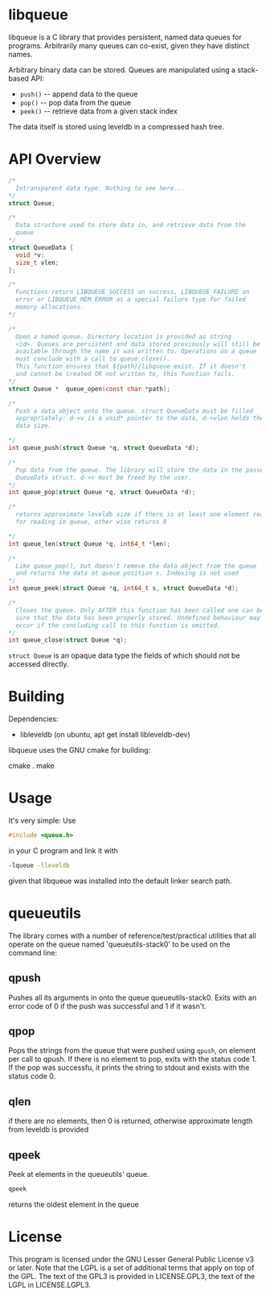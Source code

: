 libqueue
========

libqueue is a C library that provides persistent, named data queues for
programs. Arbitrarily many queues can co-exist, given they have distinct
names.

Arbitrary binary data can be stored. Queues are manipulated using a
stack-based API:

* <code>push()</code> -- append data to the queue
* <code>pop()</code> -- pop data from the queue
* <code>peek()</code> -- retrieve data from a given stack index

The data itself is stored using leveldb in a compressed
hash tree. 

API Overview
============

```C
/*
  Intransparent data type. Nothing to see here...
*/
struct Queue;

/*
  Data structure used to store data in, and retrieve data from the
  queue
*/
struct QueueData {
  void *v;
  size_t vlen;
};

/*
  Functions return LIBQUEUE_SUCCESS on success, LIBQUEUE_FAILURE on
  error or LIBQUEUE_MEM_ERROR as a special failure type for failed
  memory allocations.
*/

/*
  Open a named queue. Directory location is provided as string
  <id>. Queues are persistent and data stored previously will still be
  available through the name it was written to. Operations on a queue
  must conclude with a call to queue_close().
  This function ensures that ${path}/libqueue exist. If it doesn't
  and cannot be created OR not written to, this function fails.
*/
struct Queue *  queue_open(const char *path);

/*
  Push a data object onto the queue. struct QueueData must be filled
  appropriately: d->v is a void* pointer to the data, d->vlen holds the
  data size.

*/
int queue_push(struct Queue *q, struct QueueData *d);

/*
  Pop data from the queue. The library will store the data in the passed
  QueueData struct. d->v must be freed by the user.
*/
int queue_pop(struct Queue *q, struct QueueData *d);

/*
  returns approximate leveldb size if there is at least one element ready 
  for reading in queue, other wise returns 0

*/
int queue_len(struct Queue *q, int64_t *len);

/*
  Like queue_pop(), but doesn't remove the data object from the queue
  and returns the data at queue position s. Indexing is not used 
*/
int queue_peek(struct Queue *q, int64_t s, struct QueueData *d);

/*
  Closes the queue. Only AFTER this function has been called one can be
  sure that the data has been properly stored. Undefined behaviour may
  occur if the concluding call to this function is omitted.
*/
int queue_close(struct Queue *q);
```

<code>struct Queue</code> is an opaque data type the fields of which
should not be accessed directly. 

Building
========

Dependencies:

* libleveldb  (on ubuntu, apt get install libleveldb-dev)

libqueue uses the GNU cmake for building:

cmake .
make 

Usage
=====

It's very simple: Use

```C
#include <queue.h>
```

in your C program and link it with

```sh
-lqueue -lleveldb
```
given that libqueue was installed into the default linker search path.

queueutils
==========

The library comes with a number of reference/test/practical utilities
that all operate on the queue named 'queueutils-stack0' to be used on
the command line:

qpush
-----

Pushes all its arguments in onto the queue
</code>queueutils-stack0</code>. Exits with an error code of 0 if the
push was successful and 1 if it wasn't.

qpop
----

Pops the strings from the queue that were pushed using
<code>qpush</code>, on element per call to qpush. If there is no element
to pop, exits with the status code 1. If the pop was successfu, it
prints the string to stdout and exists with the status code 0.

qlen
----

if there are no elements, then 0 is returned, otherwise approximate length 
from leveldb is provided

qpeek
-----

Peek at elements in the queueutils' queue.
```sh
qpeek 
```
returns the oldest element in the queue

License
=======

This program is licensed under the GNU Lesser General Public License v3
or later. Note that the LGPL is a set of additional terms that apply on
top of the GPL. The text of the GPL3 is provided in LICENSE.GPL3, the
text of the LGPL in LICENSE.LGPL3.


